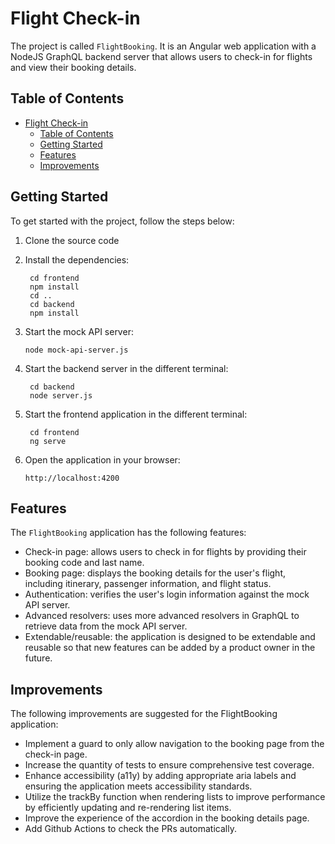 # Flight Check-in

The project is called `FlightBooking`. It is an Angular web application with a NodeJS GraphQL backend server that allows users to check-in for flights and view their booking details.

## Table of Contents

- [Flight Check-in](#flight-check-in)
  - [Table of Contents](#table-of-contents)
  - [Getting Started](#getting-started)
  - [Features](#features)
  - [Improvements](#improvements)


## Getting Started

To get started with the project, follow the steps below:

1. Clone the source code
   
2. Install the dependencies: 
   ```
    cd frontend
    npm install
    cd ..
    cd backend
    npm install
    ```
3. Start the mock API server:
   ```   
   node mock-api-server.js
   ```   
4. Start the backend server in the different terminal:
   ```   
    cd backend
    node server.js
   ```      
5. Start the frontend application in the different terminal:
   ```   
    cd frontend
    ng serve
   ```      
6. Open the application in your browser: 
   
    `http://localhost:4200`


## Features

The `FlightBooking` application has the following features:

- Check-in page: allows users to check in for flights by providing their booking code and last name.
- Booking page: displays the booking details for the user's flight, including itinerary, passenger information, and flight status.
- Authentication: verifies the user's login information against the mock API server.
- Advanced resolvers: uses more advanced resolvers in GraphQL to retrieve data from the mock API server.
- Extendable/reusable: the application is designed to be extendable and reusable so that new features can be added by a product owner in the future.

## Improvements

The following improvements are suggested for the FlightBooking application:

- Implement a guard to only allow navigation to the booking page from the check-in page.
- Increase the quantity of tests to ensure comprehensive test coverage.
- Enhance accessibility (a11y) by adding appropriate aria labels and ensuring the application meets accessibility standards.
- Utilize the trackBy function when rendering lists to improve performance by efficiently updating and re-rendering list items.
- Improve the experience of the accordion in the booking details page.
- Add Github Actions to check the PRs automatically.
